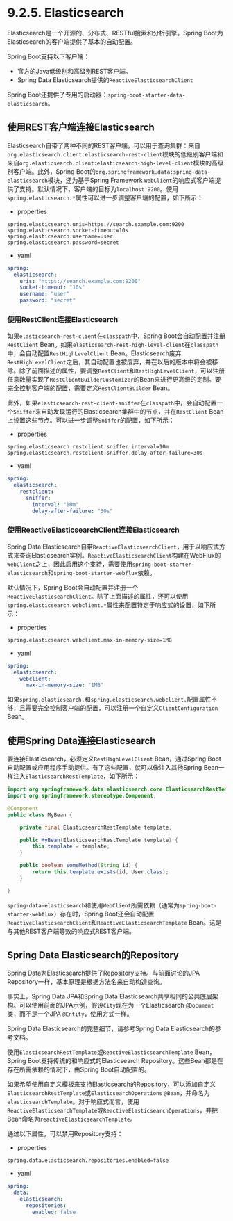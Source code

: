 # 9.2.5. Elasticsearch

Elasticsearch是一个开源的、分布式、RESTful搜索和分析引擎。Spring Boot为Elasticsearch的客户端提供了基本的自动配置。

Spring Boot支持以下客户端：
+ 官方的Java低级别和高级别REST客户端。
+ Spring Data Elasticsearch提供的`ReactiveElasticsearchClient`

Spring Boot还提供了专用的启动器：`spring-boot-starter-data-elasticsearch`。

## 使用REST客户端连接Elasticsearch

Elasticsearch自带了两种不同的REST客户端，可以用于查询集群：来自`org.elasticsearch.client:elasticsearch-rest-client`模块的低级别客户端和来自`org.elasticsearch.client:elasticsearch-high-level-client`模块的高级别客户端。此外，Spring Boot的`org.springframework.data:spring-data-elasticsearch`模块，还为基于Spring Framework `WebClient`的响应式客户端提供了支持。默认情况下，客户端的目标为`localhost:9200`。使用`spring.elasticsearch.*`属性可以进一步调整客户端的配置，如下所示：

+ properties

```properties
spring.elasticsearch.uris=https://search.example.com:9200
spring.elasticsearch.socket-timeout=10s
spring.elasticsearch.username=user
spring.elasticsearch.password=secret
```

+ yaml

```yaml
spring:
  elasticsearch:
    uris: "https://search.example.com:9200"
    socket-timeout: "10s"
    username: "user"
    password: "secret"
```

### 使用RestClient连接Elasticsearch

如果`elasticsearch-rest-client`在`classpath`中，Spring Boot会自动配置并注册`RestClient` Bean。如果`elasticsearch-rest-high-level-client`在`classpath`中，会自动配置`RestHighLevelClient` Bean。Elasticsearch废弃`RestHighLevelClient`之后，其自动配置也被废弃，并在以后的版本中将会被移除。除了前面描述的属性，要调整`RestClient`和`RestHighLevelClient`，可以注册任意数量实现了`RestClientBuilderCustomizer`的Bean来进行更高级的定制。要完全控制客户端的配置，需要定义`RestClientBuilder` Bean。

此外，如果`elasticsearch-rest-client-sniffer`在`classpath`中，会自动配置一个`Sniffer`来自动发现运行的Elasticsearch集群中的节点，并在`RestClient` Bean上设置这些节点。可以进一步调整`Sniffer`的配置，如下所示：

+ properties

```properties
spring.elasticsearch.restclient.sniffer.interval=10m
spring.elasticsearch.restclient.sniffer.delay-after-failure=30s
```

+ yaml

```yaml
spring:
  elasticsearch:
    restclient:
      sniffer:
        interval: "10m"
        delay-after-failure: "30s"
```

### 使用ReactiveElasticsearchClient连接Elasticsearch

Spring Data Elasticsearch自带`ReactiveElasticsearchClient`，用于以响应式方式来查询Elasticsearch实例。`ReactiveElasticsearchClient`构建在WebFlux的`WebClient`之上，因此启用这个支持，需要使用`spring-boot-starter-elasticsearch`和`spring-boot-starter-webflux`依赖。

默认情况下，Spring Boot会自动配置并注册一个`ReactiveElasticsearchClient`。除了上面描述的属性，还可以使用`spring.elasticsearch.webclient.*`属性来配置特定于响应式的设置，如下所示：

+ properties

```properties
spring.elasticsearch.webclient.max-in-memory-size=1MB
```

+ yaml

```yaml
spring:
  elasticsearch:
    webclient:
      max-in-memory-size: "1MB"
```

如果`spring.elasticsearch.`和`spring.elasticsearch.webclient.`配置属性不够，且需要完全控制客户端的配置，可以注册一个自定义`ClientConfiguration` Bean。

## 使用Spring Data连接Elasticsearch

要连接Elasticsearch，必须定义`RestHighLevelClient` Bean，通过Spring Boot自动配置或应用程序手动提供。有了这些配置，就可以像注入其他Spring Bean一样注入`ElasticsearchRestTemplate`，如下所示：

```java
import org.springframework.data.elasticsearch.core.ElasticsearchRestTemplate;
import org.springframework.stereotype.Component;

@Component
public class MyBean {

    private final ElasticsearchRestTemplate template;

    public MyBean(ElasticsearchRestTemplate template) {
        this.template = template;
    }

    public boolean someMethod(String id) {
        return this.template.exists(id, User.class);
    }

}
```

`spring-data-elasticsearch`和使用`WebClient`所需依赖（通常为`spring-boot-starter-webflux`）存在时，Spring Boot还会自动配置`ReactiveElasticsearchClient`和`ReactiveElasticsearchTemplate` Bean。这是与其他REST客户端等效的响应式REST客户端。

## Spring Data Elasticsearch的Repository

Spring Data为Elasticsearch提供了Repository支持。与前面讨论的JPA Repository一样，基本原理是根据方法名来自动构造查询。

事实上，Spring Data JPA和Spring Data Elasticsearch共享相同的公共底层架构。可以使用前面的JPA示例，假设`City`现在为一个Elasticsearch `@Document`类，而不是一个JPA `@Entity`，使用方式一样。

<univ-note type="tip">

Spring Data Elasticsearch的完整细节，请参考Spring Data Elasticsearch的参考文档。

</univ-note>

使用`ElasticsearchRestTemplate`或`ReactiveElasticsearchTemplate` Bean，Spring Boot支持传统的和响应式的Elasticsearch Repository。这些Bean都是在存在所需依赖的情况下，由Spring Boot自动配置的。

如果希望使用自定义模板来支持Elasticsearch的Repository，可以添加自定义`ElasticsearchRestTemplate`或`ElasticsearchOperations` `@Bean`，并命名为`elasticsearchTemplate`。对于响应式而言，使用`ReactiveElasticsearchTemplate`或`ReactiveElasticsearchOperations`，并把Bean命名为`reactiveElasticsearchTemplate`。

通过以下属性，可以禁用Repository支持：

+ properties

```properties
spring.data.elasticsearch.repositories.enabled=false
```

+ yaml

```yaml
spring:
  data:
    elasticsearch:
      repositories:
        enabled: false
```
